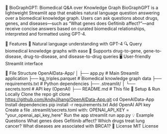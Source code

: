 🧬 BioGraphGPT: Biomedical Q&A over Knowledge Graph
BioGraphGPT is a lightweight Streamlit app that enables natural language question answering over a biomedical knowledge graph. Users can ask questions about drugs, genes, and diseases—such as “What genes does Gefitinib affect?”—and receive concise answers based on curated biomedical relationships, interpreted and formatted using GPT-4.

🚀 Features
🧠 Natural language understanding with GPT-4
🔍 Query biomedical knowledge graphs with ease
🧬 Supports drug-to-gene, gene-to-disease, drug-to-disease, and disease-to-drug queries
🖥️ User-friendly Streamlit interface

📁 File Structure
OpenAIData-App/
│
├── app.py                   # Main Streamlit application
├── kg_triples.parquet       # Biomedical knowledge graph data
├── requirements.txt         # Python dependencies
├── .streamlit/
│   └── secrets.toml         # API key (OpenAI)
├── README.md                # This file
🔧 Setup & Run Locally
Clone the repo
git clone https://github.com/AndyJihang/OpenAIData-App.git
cd OpenAIData-App
Install dependencies
pip install -r requirements.txt
Add OpenAI API key
Create a file .streamlit/secrets.toml with:
OPENAI_API_KEY = "your_openai_api_key_here"
Run the app
streamlit run app.py
💡 Example Questions
What genes does Gefitinib affect?
Which drugs treat lung cancer?
What diseases are associated with BRCA1?
📜 License
MIT License
